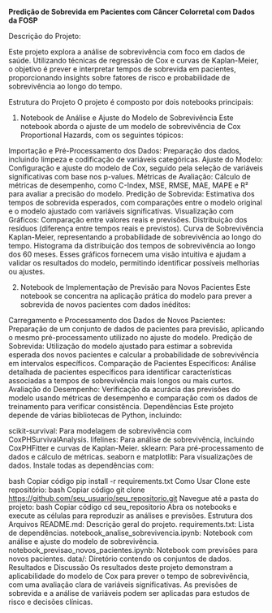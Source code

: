 **Predição de Sobrevida em Pacientes com Câncer Colorretal com Dados da FOSP**

  Descrição do Projeto:
  
Este projeto explora a análise de sobrevivência com foco em dados de saúde. Utilizando técnicas de regressão de Cox e curvas de Kaplan-Meier, o objetivo é prever e interpretar tempos de sobrevida em pacientes, proporcionando insights sobre fatores de risco e probabilidade de sobrevivência ao longo do tempo.

Estrutura do Projeto
O projeto é composto por dois notebooks principais:

1. Notebook de Análise e Ajuste do Modelo de Sobrevivência
Este notebook aborda o ajuste de um modelo de sobrevivência de Cox Proportional Hazards, com os seguintes tópicos:

Importação e Pré-Processamento dos Dados: Preparação dos dados, incluindo limpeza e codificação de variáveis categóricas.
Ajuste do Modelo: Configuração e ajuste do modelo de Cox, seguido pela seleção de variáveis significativas com base nos p-values.
Métricas de Avaliação: Cálculo de métricas de desempenho, como C-Index, MSE, RMSE, MAE, MAPE e R² para avaliar a precisão do modelo.
Predição de Sobrevida: Estimativa dos tempos de sobrevida esperados, com comparações entre o modelo original e o modelo ajustado com variáveis significativas.
Visualização com Gráficos:
Comparação entre valores reais e previsões.
Distribuição dos resíduos (diferença entre tempos reais e previstos).
Curva de Sobrevivência Kaplan-Meier, representando a probabilidade de sobrevivência ao longo do tempo.
Histograma da distribuição dos tempos de sobrevivência ao longo dos 60 meses.
Esses gráficos fornecem uma visão intuitiva e ajudam a validar os resultados do modelo, permitindo identificar possíveis melhorias ou ajustes.

2. Notebook de Implementação de Previsão para Novos Pacientes
Este notebook se concentra na aplicação prática do modelo para prever a sobrevida de novos pacientes com dados inéditos:

Carregamento e Processamento dos Dados de Novos Pacientes: Preparação de um conjunto de dados de pacientes para previsão, aplicando o mesmo pré-processamento utilizado no ajuste do modelo.
Predição de Sobrevida: Utilização do modelo ajustado para estimar a sobrevida esperada dos novos pacientes e calcular a probabilidade de sobrevivência em intervalos específicos.
Comparação de Pacientes Específicos: Análise detalhada de pacientes específicos para identificar características associadas a tempos de sobrevivência mais longos ou mais curtos.
Avaliação do Desempenho: Verificação da acurácia das previsões do modelo usando métricas de desempenho e comparação com os dados de treinamento para verificar consistência.
Dependências
Este projeto depende de várias bibliotecas de Python, incluindo:

scikit-survival: Para modelagem de sobrevivência com CoxPHSurvivalAnalysis.
lifelines: Para análise de sobrevivência, incluindo CoxPHFitter e curvas de Kaplan-Meier.
sklearn: Para pré-processamento de dados e cálculo de métricas.
seaborn e matplotlib: Para visualizações de dados.
Instale todas as dependências com:

bash
Copiar código
pip install -r requirements.txt
Como Usar
Clone este repositório:
bash
Copiar código
git clone https://github.com/seu_usuario/seu_repositorio.git
Navegue até a pasta do projeto:
bash
Copiar código
cd seu_repositorio
Abra os notebooks e execute as células para reproduzir as análises e previsões.
Estrutura dos Arquivos
README.md: Descrição geral do projeto.
requirements.txt: Lista de dependências.
notebook_analise_sobrevivencia.ipynb: Notebook com análise e ajuste do modelo de sobrevivência.
notebook_previsao_novos_pacientes.ipynb: Notebook com previsões para novos pacientes.
data/: Diretório contendo os conjuntos de dados.
Resultados e Discussão
Os resultados deste projeto demonstram a aplicabilidade do modelo de Cox para prever o tempo de sobrevivência, com uma avaliação clara de variáveis significativas. As previsões de sobrevida e a análise de variáveis podem ser aplicadas para estudos de risco e decisões clínicas.

